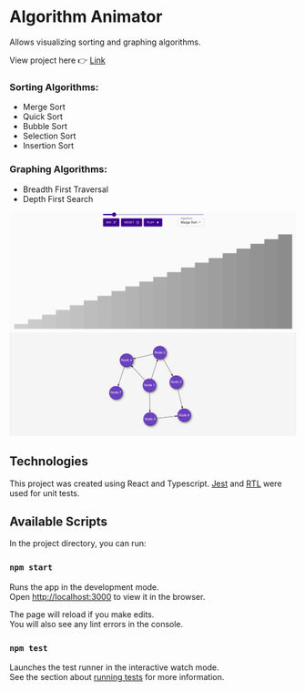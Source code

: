 # Algorithm Animator


Allows visualizing sorting and graphing algorithms.

View project here 👉 [Link](https://philipzubel.github.io/algorithm-animator/)

### Sorting Algorithms:
- Merge Sort
- Quick Sort
- Bubble Sort
- Selection Sort
- Insertion Sort

### Graphing Algorithms:
- Breadth First Traversal
- Depth First Search

![plot](src/imgs/sort.png)
![plot](src/imgs/graph.png)

## Technologies

This project was created using React and Typescript. [Jest](https://jestjs.io/) and [RTL](https://testing-library.com/docs/react-testing-library/intro/) were used for unit tests.

## Available Scripts

In the project directory, you can run:

### `npm start`

Runs the app in the development mode.\
Open [http://localhost:3000](http://localhost:3000) to view it in the browser.

The page will reload if you make edits.\
You will also see any lint errors in the console.

### `npm test`

Launches the test runner in the interactive watch mode.\
See the section about [running tests](https://facebook.github.io/create-react-app/docs/running-tests) for more information.

